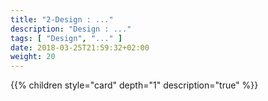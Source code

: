 ```yaml
---
title: "2-Design : ..."
description: "Design : ..."
tags: [ "Design", "..." ]
date: 2018-03-25T21:59:32+02:00
weight: 20
---
```

{{% children style="card" depth="1"  description="true" %}}
